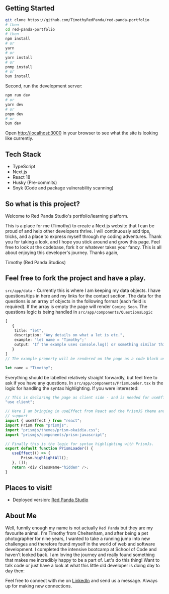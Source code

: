## Getting Started

```bash
git clone https://github.com/TimothyRedPanda/red-panda-portfolio
# then
cd red-panda-portfolio
# then
npm install
# or
yarn
# or
yarn install
# or
pnmp install
# or
bun install
```

Second, run the development server:

```bash
npm run dev
# or
yarn dev
# or
pnpm dev
# or
bun dev
```

Open [http://localhost:3000](http://localhost:3000) in your browser to see what the site is looking like currently.

## Tech Stack

* TypeScript
* Next.js
* React 18
* Husky (Pre-commits)
* Snyk (Code and package vulnerability scanning)

## So what is this project?

Welcome to Red Panda Studio's portfolio/learning platform.

This is a place for me (Timothy) to create a Next.js website
that I can be proud of and help other developers thrive.
I will continuously add tips, tricks, and a place to express
myself through my coding adventures.
Thank you for taking a look, and I hope you stick around and grow this page.
Feel
free to look at the codebase, fork it or whatever takes your fancy.
This is all about enjoying this developer's journey.
Thanks again,

Timothy (Red Panda Studios)

## Feel free to fork the project and have a play.

 `src/app/data` - Currently this is where I am keeping my data objects. I have questions/tips in here and my links for the contact section. The data for the questions is an array of objects in the following format (each field is required). If the array is empty the page will render `Coming Soon`. The questions logic is being handled in `src/app/components/QuestionsLogic`

 ``` typescript
 [
    {
     title: "let",
     description: "Any details on what a let is etc.",
     example: 'let name = "Timothy";' 
     output: 'If the example uses console.log() or something similar this will show the output'
    }
 ]
 // The example property will be rendered on the page as a code block using PrismJS, for example:
 ```
 ``` javascript
 let name = "Timothy";
 ```

 Everything should be labelled relatively straight forwardly, but feel free to ask if you have any questions. In `src/app/components/PrismLoader.tsx` is the logic for handling the syntax highlighting. If you were interested:
 ``` typescript
// This is declaring the page as client side - and is needed for useEffect.
"use client";

// Here I am bringing in useEffect from React and the PrismJS theme and language 
// support
import { useEffect } from "react";
import Prism from "prismjs";
import "prismjs/themes/prism-okaidia.css";
import "prismjs/components/prism-javascript";

// Finally this is the logic for syntax highlighting with PrismJs.
export default function PrismLoader() {
	useEffect(() => {
		Prism.highlightAll();
	}, []);
	return <div className="hidden" />;
}
 ```

## Places to visit!

* Deployed version: [Red Panda Studio](https://www.red-panda.studio)

## About Me
Well, funnily enough my name is not actually `Red Panda` but they are my favourite animal.
I'm Timothy from Cheltenham, and after being a pet photographer for nine years, I wanted to take a running jump into new
challenges and therefore
found myself in the world of web and software development.
I completed the intensive bootcamp at School of Code and haven't looked back.
I am loving the journey and really found something that makes me incredibly happy to be a part of.
Let's do this thing!
Want to talk code
or just have a look
at what this little old developer is doing day to day then:

Feel free to connect with me on [LinkedIn](https://www.linkedin.com/in/timothybridgecode/) and send us a message.
Always up for making new connections.


